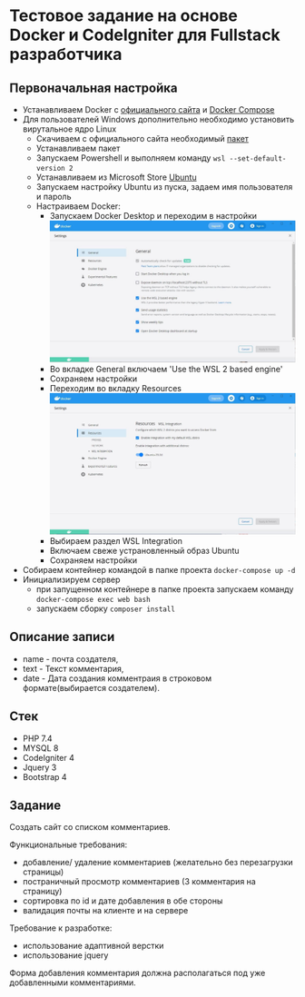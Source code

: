# Тестовое задание на основе Docker и CodeIgniter для Fullstack разработчика

## Первоначальная настройка

-   Устанавливаем Docker c [официального сайта](https://www.docker.com/products/docker-desktop) и [Docker Compose](https://docs.docker.com/compose/install/)
-   Для пользователей Windows дополнительно необходимо установить вирутальное ядро Linux
    -   Скачиваем с официального сайта необходимый [пакет](https://wslstorestorage.blob.core.windows.net/wslblob/wsl_update_x64.msi)
    -   Устанавливаем пакет
    -   Запускаем Powershell и выполняем команду `wsl --set-default-version 2`
    -   Устанавливаем из Microsoft Store [Ubuntu](https://www.microsoft.com/store/apps/9n6svws3rx71)
    -   Запускаем настройку Ubuntu из пуска, задаем имя пользователя и пароль
    -   Настраиваем Docker:
        -   Запускаем Docker Desktop и переходим в настройки ![General](readme-files/general-page.jpg)
        -   Во вкладке General включаем 'Use the WSL 2 based engine'
        -   Сохраняем настройки
        -   Переходим во вкладку Resources ![Resources](readme-files/resources-page.jpg)
        -   Выбираем раздел WSL Integration
        -   Включаем свеже устрановленный образ Ubuntu
        -   Сохраняем настройки
-   Собираем контейнер командой в папке проекта `docker-compose up -d`
-   Инициализируем сервер
    -   при запущенном контейнере в папке проекта запускаем команду `docker-compose exec web bash`
    -   запускаем сборку `composer install`

## Описание записи

-   name -  почта создателя,
-   text - Текст комментария,
-   date - Дата создания комментраия в строковом формате(выбирается создателем).

## Стек

- PHP 7.4
- MYSQL 8
- CodeIgniter 4
- Jquery 3
- Bootstrap 4

## Задание

Создать сайт со списком комментариев.

Функциональные требования:

-   добавление/ удаление комментариев (желательно без перезагрузки страницы)
-   постраничный просмотр комментариев (3 комментария на страницу)
-   сортировка по id и дате добавления в обе стороны
-   валидация почты на клиенте и на сервере

Требование к разработке:

-   использование адаптивной верстки
-   использование jquery

Форма добавления комментария должна располагаться под уже добавленными комментариями.
